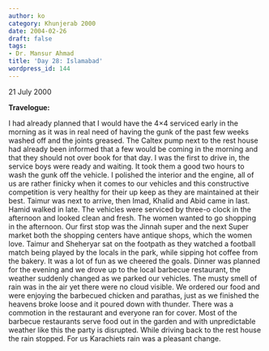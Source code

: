 ```yaml
---
author: ko
category: Khunjerab 2000
date: 2004-02-26
draft: false
tags:
- Dr. Mansur Ahmad
title: 'Day 28: Islamabad'
wordpress_id: 144
---
```


21 July 2000

**Travelogue:**

I had already planned that I would have the 4×4 serviced early in the morning as it was in real need of having the gunk of the past few weeks washed off and the joints greased. The Caltex pump next to the rest house had already been informed that a few would be coming in the morning and that they should not over book for that day. I was the first to drive in, the service boys were ready and waiting. It took them a good two hours to wash the gunk off the vehicle. I polished the interior and the engine, all of us are rather finicky when it comes to our vehicles and this constructive competition is very healthy for their up keep as they are maintained at their best. Taimur was next to arrive, then Imad, Khalid and Abid came in last. Hamid walked in late. The vehicles were serviced by three-o clock in the afternoon and looked clean and fresh. The women wanted to go shopping in the afternoon. Our first stop was the Jinnah super and the next Super market both the shopping centers have antique shops, which the women love. Taimur and Sheheryar sat on the footpath as they watched a football match being played by the locals in the park, while sipping hot coffee from the bakery. It was a lot of fun as we cheered the goals. Dinner was planned for the evening and we drove up to the local barbecue restaurant, the weather suddenly changed as we parked our vehicles. The musty smell of rain was in the air yet there were no cloud visible. We ordered our food and were enjoying the barbecued chicken and parathas, just as we finished the heavens broke loose and it poured down with thunder. There was a commotion in the restaurant and everyone ran for cover. Most of the barbecue restaurants serve food out in the garden and with unpredictable weather like this the party is disrupted. While driving back to the rest house the rain stopped. For us Karachiets rain was a pleasant change.
